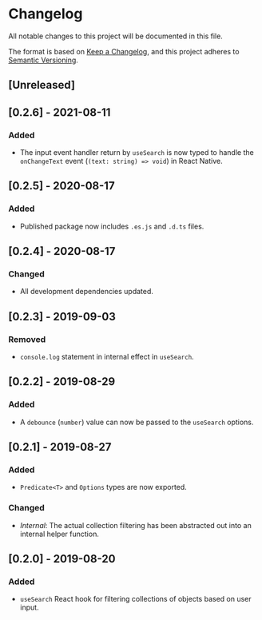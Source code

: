 # Changelog

All notable changes to this project will be documented in this file.

The format is based on [Keep a Changelog](https://keepachangelog.com/en/1.0.0/),
and this project adheres to [Semantic Versioning](https://semver.org/spec/v2.0.0.html).

## [Unreleased]

## [0.2.6] - 2021-08-11

### Added

 - The input event handler return by `useSearch` is now typed to handle the `onChangeText` event (`(text: string) => void`) in React Native.

## [0.2.5] - 2020-08-17

### Added

 - Published package now includes `.es.js` and `.d.ts` files.

## [0.2.4] - 2020-08-17

### Changed

- All development dependencies updated.

## [0.2.3] - 2019-09-03

### Removed

- `console.log` statement in internal effect in `useSearch`.

## [0.2.2] - 2019-08-29

### Added

- A `debounce` (`number`) value can now be passed to the `useSearch` options.

## [0.2.1] - 2019-08-27

### Added

- `Predicate<T>` and `Options` types are now exported.

### Changed

- _Internal_: The actual collection filtering has been abstracted out into an internal helper function.

## [0.2.0] - 2019-08-20

### Added

- `useSearch` React hook for filtering collections of objects based on user input.
